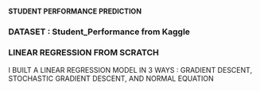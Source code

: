 #### STUDENT PERFORMANCE PREDICTION
### DATASET : Student_Performance from Kaggle 
### LINEAR REGRESSION FROM SCRATCH
I BUILT A LINEAR REGRESSION MODEL IN 3 WAYS : GRADIENT DESCENT, STOCHASTIC GRADIENT DESCENT, AND NORMAL EQUATION
